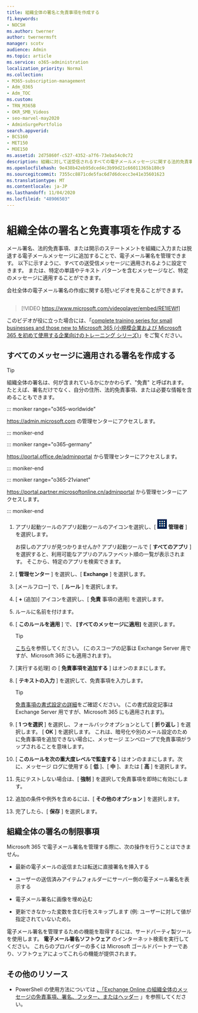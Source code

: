 ```yaml
---
title: 組織全体の署名と免責事項を作成する
f1.keywords:
- NOCSH
ms.author: twerner
author: twernermsft
manager: scotv
audience: Admin
ms.topic: article
ms.service: o365-administration
localization_priority: Normal
ms.collection:
- M365-subscription-management
- Adm_O365
- Adm_TOC
ms.custom:
- TRN_M365B
- OKR_SMB_Videos
- seo-marvel-may2020
- AdminSurgePortfolio
search.appverid:
- BCS160
- MET150
- MOE150
ms.assetid: 2d75860f-c527-4352-a7f6-73eba54c0c72
description: 組織に対して送受信されるすべての電子メールメッセージに関する法的免責事項や開示ステートメントなど、電子メール署名を管理する方法について説明します。
ms.openlocfilehash: 9e438b42eb95dced4c3b99d21c66011365b180c9
ms.sourcegitcommit: 7355cc8871cde5fac6d7d6dcecc3e41e35601623
ms.translationtype: MT
ms.contentlocale: ja-JP
ms.lasthandoff: 11/04/2020
ms.locfileid: "48906503"
---
```

# <a name="create-organization-wide-signatures-and-disclaimers"></a>組織全体の署名と免責事項を作成する

 メール署名、法的免責事項、または開示のステートメントを組織に入力または脱退する電子メールメッセージに追加することで、電子メール署名を管理できます。 以下に示すように、すべての送受信メッセージに適用されるように設定できます。 または、特定の単語やテキスト パターンを含むメッセージなど、特定のメッセージに適用することができます。

 会社全体の電子メール署名の作成に関する短いビデオを見ることができます。 <br><br>
  
> [!VIDEO https://www.microsoft.com/videoplayer/embed/RE1IEWf] 

このビデオが役に立った場合には、「[complete training series for small businesses and those new to Microsoft 365 (小規模企業および Microsoft 365 を初めて使用する企業向けのトレーニング シリーズ)](https://support.microsoft.com/office/6ab4bbcd-79cf-4000-a0bd-d42ce4d12816)」をご覧ください。

## <a name="create-a-signature-that-applies-to-all-messages"></a>すべてのメッセージに適用される署名を作成する

> [!TIP]
> 組織全体の署名は、何が含まれているかにかかわらず、"免責" と呼ばれます。 たとえば、署名だけでなく、自分の住所、法的免責事項、または必要な情報を含めることもできます。
    
::: moniker range="o365-worldwide"

<a href="https://go.microsoft.com/fwlink/p/?linkid=2024339" target="_blank">https://admin.microsoft.com</a> の管理センターにアクセスします。

::: moniker-end

::: moniker range="o365-germany"

<a href="https://go.microsoft.com/fwlink/p/?linkid=848041" target="_blank">https://portal.office.de/adminportal</a> から管理センターにアクセスします。

::: moniker-end

::: moniker range="o365-21vianet"

<a href="https://go.microsoft.com/fwlink/p/?linkid=850627" target="_blank">https://portal.partner.microsoftonline.cn/adminportal</a> から管理センターにアクセスします。

::: moniker-end

1. アプリ起動ツールのアプリ起動ツールのアイコンを選択し、[ ![ ](../../media/7502f4ec-3c9a-435d-a7b4-b9cda85189a7.png) **管理者** ] を選択します。
   
    お探しのアプリが見つかりませんか? アプリ起動ツールで [ **すべてのアプリ** ] を選択すると、利用可能なアプリのアルファベット順の一覧が表示されます。 そこから、特定のアプリを検索できます。 
    
2. [ **管理センター** ] を選択し、[ **Exchange** ] を選択します。
    
3. [メールフロー] で、[ **ルール** ] を選択します。
    
4. [ **+** (追加)] アイコンを選択し、[ **免責** 事項の適用] を選択します。
    
5. ルールに名前を付けます。
    
6. [ **このルールを適用** ] で、 **[すべてのメッセージに適用]** を選択します。
    
    > [!TIP]
    > [こちら](https://docs.microsoft.com/Exchange/policy-and-compliance/mail-flow-rules/signatures#Scoping)を参照してください。 (このスコープの記事は Exchange Server 用ですが、Microsoft 365 にも適用されます)。 
  
7. [実行する処理] の [ **免責事項を追加する** ] はオンのままにします。 
    
8.  [ **テキストの入力** ] を選択して、免責事項を入力します。 
    
    > [!TIP]
    > [免責事項の書式設定の詳細](https://docs.microsoft.com/Exchange/policy-and-compliance/mail-flow-rules/signatures#FormatDisclaimer)をご確認ください。 (この書式設定記事は Exchange Server 用ですが、Microsoft 365 にも適用されます)。 

9. [ **1 つを選択** ] を選択し、フォールバックオプションとして [ **折り返し** ] を選択します。 [ **OK** ] を選択します。 これは、暗号化や別のメール設定のために免責事項を追加できない場合に、メッセージ エンベロープで免責事項がラップされることを意味します。
    
10. [ **このルールを次の重大度レベルで監査する** ] はオンのままにします。次に、メッセージ ログに使用する [ **低** ]、[ **中** ]、または [ **高** ] を選択します。 
    
11. 先にテストしない場合は、[ **強制** ] を選択して免責事項を即時に有効にします。 
    
12. 追加の条件や例外を含めるには、[ **その他のオプション** ] を選択します。 
    
13. 完了したら、[ **保存** ] を選択します。 
    
## <a name="limitations-of-organization-wide-signatures"></a>組織全体の署名の制限事項

Microsoft 365 で電子メール署名を管理する際に、次の操作を行うことはできません。
  
- 最新の電子メールの返信または転送に直接署名を挿入する
    
- ユーザーの送信済みアイテムフォルダーにサーバー側の電子メール署名を表示する
    
- 電子メール署名に画像を埋め込む
    
- 更新できなかった変数を含む行をスキップします (例: ユーザーに対して値が指定されていないため)。
    
電子メール署名を管理するための機能を取得するには、サードパーティ製ツールを使用します。 **電子メール署名ソフトウェア** のインターネット検索を実行してください。 これらのプロバイダーの多くは Microsoft ゴールドパートナーであり、ソフトウェアによってこれらの機能が提供されます。 
  
## <a name="more-resources"></a>その他のリソース

- PowerShell の使用方法については [、「Exchange Online の組織全体のメッセージの免責事項、署名、フッター、またはヘッダー](https://docs.microsoft.com/exchange/security-and-compliance/mail-flow-rules/disclaimers-signatures-footers-or-headers) 」を参照してください。